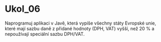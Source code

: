 # Ukol_06
Naprogramuj aplikaci v Javě, která vypíše všechny státy Evropské unie, které mají sazbu daně z přidané hodnoty (DPH, VAT) vyšší, než 20 % a nepoužívají speciální sazbu DPH/VAT.
